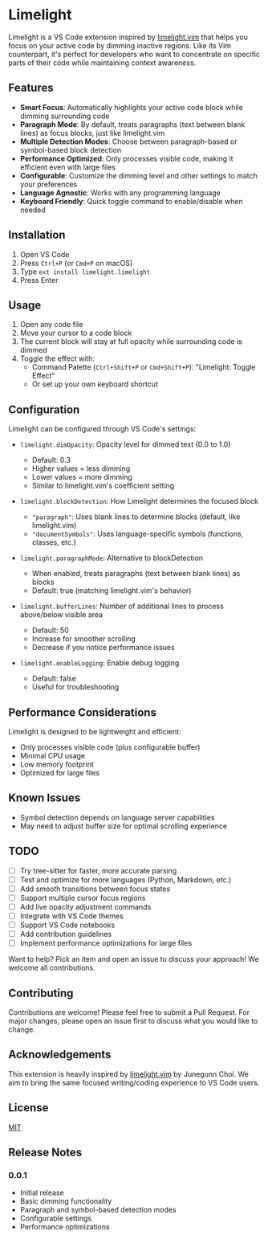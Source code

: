 # Limelight

Limelight is a VS Code extension inspired by [limelight.vim](https://github.com/junegunn/limelight.vim) that helps you focus on your active code by dimming inactive regions. Like its Vim counterpart, it's perfect for developers who want to concentrate on specific parts of their code while maintaining context awareness.

## Features

- **Smart Focus**: Automatically highlights your active code block while dimming surrounding code
- **Paragraph Mode**: By default, treats paragraphs (text between blank lines) as focus blocks, just like limelight.vim
- **Multiple Detection Modes**: Choose between paragraph-based or symbol-based block detection
- **Performance Optimized**: Only processes visible code, making it efficient even with large files
- **Configurable**: Customize the dimming level and other settings to match your preferences
- **Language Agnostic**: Works with any programming language
- **Keyboard Friendly**: Quick toggle command to enable/disable when needed

## Installation

1. Open VS Code
2. Press `Ctrl+P` (or `Cmd+P` on macOS)
3. Type `ext install limelight.limelight`
4. Press Enter

## Usage

1. Open any code file
2. Move your cursor to a code block
3. The current block will stay at full opacity while surrounding code is dimmed
4. Toggle the effect with:
   - Command Palette (`Ctrl+Shift+P` or `Cmd+Shift+P`): "Limelight: Toggle Effect"
   - Or set up your own keyboard shortcut

## Configuration

Limelight can be configured through VS Code's settings:

- `limelight.dimOpacity`: Opacity level for dimmed text (0.0 to 1.0)
  - Default: 0.3
  - Higher values = less dimming
  - Lower values = more dimming
  - Similar to limelight.vim's coefficient setting

- `limelight.blockDetection`: How Limelight determines the focused block
  - `"paragraph"`: Uses blank lines to determine blocks (default, like limelight.vim)
  - `"documentSymbols"`: Uses language-specific symbols (functions, classes, etc.)

- `limelight.paragraphMode`: Alternative to blockDetection
  - When enabled, treats paragraphs (text between blank lines) as blocks
  - Default: true (matching limelight.vim's behavior)

- `limelight.bufferLines`: Number of additional lines to process above/below visible area
  - Default: 50
  - Increase for smoother scrolling
  - Decrease if you notice performance issues

- `limelight.enableLogging`: Enable debug logging
  - Default: false
  - Useful for troubleshooting

## Performance Considerations

Limelight is designed to be lightweight and efficient:
- Only processes visible code (plus configurable buffer)
- Minimal CPU usage
- Low memory footprint
- Optimized for large files

## Known Issues

- Symbol detection depends on language server capabilities
- May need to adjust buffer size for optimal scrolling experience

## TODO

- [ ] Try tree-sitter for faster, more accurate parsing
- [ ] Test and optimize for more languages (Python, Markdown, etc.)
- [ ] Add smooth transitions between focus states
- [ ] Support multiple cursor focus regions
- [ ] Add live opacity adjustment commands
- [ ] Integrate with VS Code themes
- [ ] Support VS Code notebooks
- [ ] Add contribution guidelines
- [ ] Implement performance optimizations for large files

Want to help? Pick an item and open an issue to discuss your approach! We welcome all contributions.

## Contributing

Contributions are welcome! Please feel free to submit a Pull Request. For major changes, please open an issue first to discuss what you would like to change.

## Acknowledgements

This extension is heavily inspired by [limelight.vim](https://github.com/junegunn/limelight.vim) by Junegunn Choi. We aim to bring the same focused writing/coding experience to VS Code users.

## License

[MIT](LICENSE)

## Release Notes

### 0.0.1

- Initial release
- Basic dimming functionality
- Paragraph and symbol-based detection modes
- Configurable settings
- Performance optimizations

